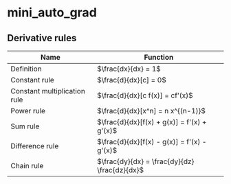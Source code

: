 # mini_auto_grad

## Derivative rules

| Name                         | Function                                      |
| ---------------------------- | --------------------------------------------- |
| Definition                   | $\frac{dx}{dx} = 1$                           |
| Constant rule                | $\frac{d}{dx}[c] = 0$                         |
| Constant multiplication rule | $\frac{d}{dx}[c f(x)] = cf'(x)$               |
| Power rule                   | $\frac{d}{dx}[x^n] = n x^{(n-1)}$             |
| Sum rule                     | $\frac{d}{dx}[f(x) + g(x)] = f'(x) + g'(x)$   |
| Difference rule              | $\frac{d}{dx}[f(x) - g(x)] = f'(x) - g'(x)$   |
| Chain rule                   | $\frac{dy}{dx} = \frac{dy}{dz} \frac{dz}{dx}$ | 
